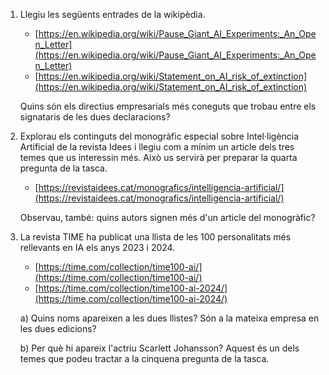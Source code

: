 1. Llegiu les següents entrades de la wikipèdia.

   - [https://en.wikipedia.org/wiki/Pause_Giant_AI_Experiments:_An_Open_Letter](https://en.wikipedia.org/wiki/Pause_Giant_AI_Experiments:_An_Open_Letter)
   - [https://en.wikipedia.org/wiki/Statement_on_AI_risk_of_extinction](https://en.wikipedia.org/wiki/Statement_on_AI_risk_of_extinction)

   Quins són els directius empresarials més coneguts que trobau entre els signataris de les dues declaracions?

2. Explorau els continguts del monogràfic especial sobre Intel·ligència Artificial de la revista Idees i llegiu com a mínim un article dels tres temes que us interessin més. Això us servirà per preparar la quarta pregunta de la tasca.

   - [https://revistaidees.cat/monografics/intelligencia-artificial/](https://revistaidees.cat/monografics/intelligencia-artificial/)

   Observau, també: quins autors signen més d'un article del monogràfic?

3. La revista TIME ha publicat una llista de les 100 personalitats més rellevants en IA els anys 2023 i 2024.

   - [https://time.com/collection/time100-ai/](https://time.com/collection/time100-ai/)
   - [https://time.com/collection/time100-ai-2024/](https://time.com/collection/time100-ai-2024/)

   a) Quins noms apareixen a les dues llistes? Són a la mateixa empresa en les dues edicions?

   b) Per què hi apareix l'actriu Scarlett Johansson? Aquest és un dels temes que podeu tractar a la cinquena pregunta de la tasca.

